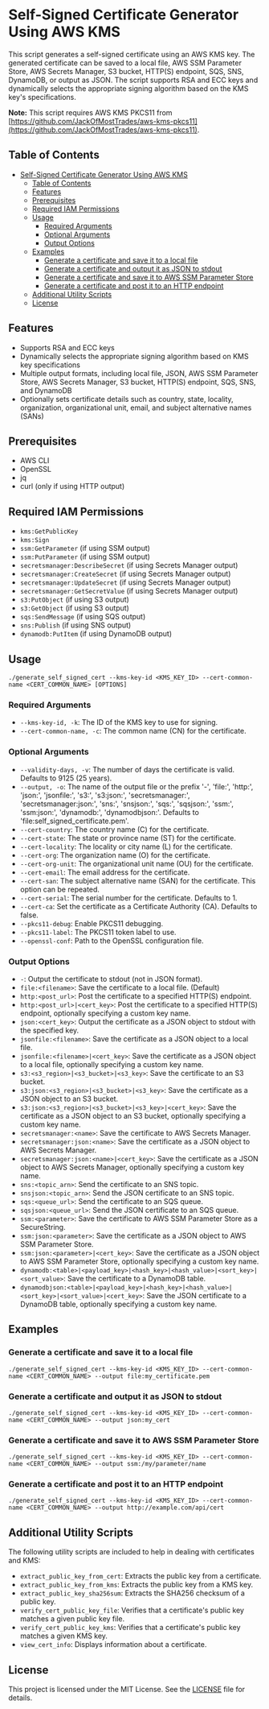 # Self-Signed Certificate Generator Using AWS KMS

This script generates a self-signed certificate using an AWS KMS key. The generated certificate can be saved to a local file, AWS SSM Parameter Store, AWS Secrets Manager, S3 bucket, HTTP(S) endpoint, SQS, SNS, DynamoDB, or output as JSON. The script supports RSA and ECC keys and dynamically selects the appropriate signing algorithm based on the KMS key's specifications.

**Note:** This script requires AWS KMS PKCS11 from [https://github.com/JackOfMostTrades/aws-kms-pkcs11](https://github.com/JackOfMostTrades/aws-kms-pkcs11).

## Table of Contents

- [Self-Signed Certificate Generator Using AWS KMS](#self-signed-certificate-generator-using-aws-kms)
  - [Table of Contents](#table-of-contents)
  - [Features](#features)
  - [Prerequisites](#prerequisites)
  - [Required IAM Permissions](#required-iam-permissions)
  - [Usage](#usage)
    - [Required Arguments](#required-arguments)
    - [Optional Arguments](#optional-arguments)
    - [Output Options](#output-options)
  - [Examples](#examples)
    - [Generate a certificate and save it to a local file](#generate-a-certificate-and-save-it-to-a-local-file)
    - [Generate a certificate and output it as JSON to stdout](#generate-a-certificate-and-output-it-as-json-to-stdout)
    - [Generate a certificate and save it to AWS SSM Parameter Store](#generate-a-certificate-and-save-it-to-aws-ssm-parameter-store)
    - [Generate a certificate and post it to an HTTP endpoint](#generate-a-certificate-and-post-it-to-an-http-endpoint)
  - [Additional Utility Scripts](#additional-utility-scripts)
  - [License](#license)

## Features

- Supports RSA and ECC keys
- Dynamically selects the appropriate signing algorithm based on KMS key specifications
- Multiple output formats, including local file, JSON, AWS SSM Parameter Store, AWS Secrets Manager, S3 bucket, HTTP(S) endpoint, SQS, SNS, and DynamoDB
- Optionally sets certificate details such as country, state, locality, organization, organizational unit, email, and subject alternative names (SANs)

## Prerequisites

- AWS CLI
- OpenSSL
- jq
- curl (only if using HTTP output)

## Required IAM Permissions

- `kms:GetPublicKey`
- `kms:Sign`
- `ssm:GetParameter` (if using SSM output)
- `ssm:PutParameter` (if using SSM output)
- `secretsmanager:DescribeSecret` (if using Secrets Manager output)
- `secretsmanager:CreateSecret` (if using Secrets Manager output)
- `secretsmanager:UpdateSecret` (if using Secrets Manager output)
- `secretsmanager:GetSecretValue` (if using Secrets Manager output)
- `s3:PutObject` (if using S3 output)
- `s3:GetObject` (if using S3 output)
- `sqs:SendMessage` (if using SQS output)
- `sns:Publish` (if using SNS output)
- `dynamodb:PutItem` (if using DynamoDB output)

## Usage

```
./generate_self_signed_cert --kms-key-id <KMS_KEY_ID> --cert-common-name <CERT_COMMON_NAME> [OPTIONS]
```

### Required Arguments

- `--kms-key-id, -k`: The ID of the KMS key to use for signing.
- `--cert-common-name, -c`: The common name (CN) for the certificate.

### Optional Arguments

- `--validity-days, -v`: The number of days the certificate is valid. Defaults to 9125 (25 years).
- `--output, -o`: The name of the output file or the prefix '-', 'file:', 'http:', 'json:', 'jsonfile:', 's3:', 's3:json:', 'secretsmanager:', 'secretsmanager:json:', 'sns:', 'snsjson:', 'sqs:', 'sqsjson:', 'ssm:', 'ssm:json:', 'dynamodb:', 'dynamodbjson:'. Defaults to 'file:self_signed_certificate.pem'.
- `--cert-country`: The country name (C) for the certificate.
- `--cert-state`: The state or province name (ST) for the certificate.
- `--cert-locality`: The locality or city name (L) for the certificate.
- `--cert-org`: The organization name (O) for the certificate.
- `--cert-org-unit`: The organizational unit name (OU) for the certificate.
- `--cert-email`: The email address for the certificate.
- `--cert-san`: The subject alternative name (SAN) for the certificate. This option can be repeated.
- `--cert-serial`: The serial number for the certificate. Defaults to 1.
- `--cert-ca`: Set the certificate as a Certificate Authority (CA). Defaults to false.
- `--pkcs11-debug`: Enable PKCS11 debugging.
- `--pkcs11-label`: The PKCS11 token label to use.
- `--openssl-conf`: Path to the OpenSSL configuration file.

### Output Options

- `-`: Output the certificate to stdout (not in JSON format).
- `file:<filename>`: Save the certificate to a local file. (Default)
- `http:<post_url>`: Post the certificate to a specified HTTP(S) endpoint.
- `http:<post_url>|<cert_key>`: Post the certificate to a specified HTTP(S) endpoint, optionally specifying a custom key name.
- `json:<cert_key>`: Output the certificate as a JSON object to stdout with the specified key.
- `jsonfile:<filename>`: Save the certificate as a JSON object to a local file.
- `jsonfile:<filename>|<cert_key>`: Save the certificate as a JSON object to a local file, optionally specifying a custom key name.
- `s3:<s3_region>|<s3_bucket>|<s3_key>`: Save the certificate to an S3 bucket.
- `s3:json:<s3_region>|<s3_bucket>|<s3_key>`: Save the certificate as a JSON object to an S3 bucket.
- `s3:json:<s3_region>|<s3_bucket>|<s3_key>|<cert_key>`: Save the certificate as a JSON object to an S3 bucket, optionally specifying a custom key name.
- `secretsmanager:<name>`: Save the certificate to AWS Secrets Manager.
- `secretsmanager:json:<name>`: Save the certificate as a JSON object to AWS Secrets Manager.
- `secretsmanager:json:<name>|<cert_key>`: Save the certificate as a JSON object to AWS Secrets Manager, optionally specifying a custom key name.
- `sns:<topic_arn>`: Send the certificate to an SNS topic.
- `snsjson:<topic_arn>`: Send the JSON certificate to an SNS topic.
- `sqs:<queue_url>`: Send the certificate to an SQS queue.
- `sqsjson:<queue_url>`: Send the JSON certificate to an SQS queue.
- `ssm:<parameter>`: Save the certificate to AWS SSM Parameter Store as a SecureString.
- `ssm:json:<parameter>`: Save the certificate as a JSON object to AWS SSM Parameter Store.
- `ssm:json:<parameter>|<cert_key>`: Save the certificate as a JSON object to AWS SSM Parameter Store, optionally specifying a custom key name.
- `dynamodb:<table>|<payload_key>|<hash_key>|<hash_value>|<sort_key>|<sort_value>`: Save the certificate to a DynamoDB table.
- `dynamodbjson:<table>|<payload_key>|<hash_key>|<hash_value>|<sort_key>|<sort_value>|<cert_key>`: Save the JSON certificate to a DynamoDB table, optionally specifying a custom key name.

## Examples

### Generate a certificate and save it to a local file

```
./generate_self_signed_cert --kms-key-id <KMS_KEY_ID> --cert-common-name <CERT_COMMON_NAME> --output file:my_certificate.pem
```

### Generate a certificate and output it as JSON to stdout

```
./generate_self_signed_cert --kms-key-id <KMS_KEY_ID> --cert-common-name <CERT_COMMON_NAME> --output json:my_cert
```

### Generate a certificate and save it to AWS SSM Parameter Store

```
./generate_self_signed_cert --kms-key-id <KMS_KEY_ID> --cert-common-name <CERT_COMMON_NAME> --output ssm:/my/parameter/name
```

### Generate a certificate and post it to an HTTP endpoint

```
./generate_self_signed_cert --kms-key-id <KMS_KEY_ID> --cert-common-name <CERT_COMMON_NAME> --output http://example.com/api/cert
```

## Additional Utility Scripts

The following utility scripts are included to help in dealing with certificates and KMS:

- `extract_public_key_from_cert`: Extracts the public key from a certificate.
- `extract_public_key_from_kms`: Extracts the public key from a KMS key.
- `extract_public_key_sha256sum`: Extracts the SHA256 checksum of a public key.
- `verify_cert_public_key_file`: Verifies that a certificate's public key matches a given public key file.
- `verify_cert_public_key_kms`: Verifies that a certificate's public key matches a given KMS key.
- `view_cert_info`: Displays information about a certificate.

## License

This project is licensed under the MIT License. See the [LICENSE](LICENSE) file for details.
